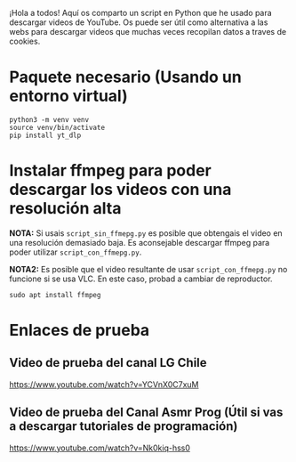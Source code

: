 ¡Hola a todos! Aquí os comparto un script en Python que he usado para descargar videos de YouTube. Os puede ser útil como alternativa a las webs para descargar videos que muchas veces recopilan datos a traves de cookies.


# Paquete necesario (Usando un entorno virtual)

```
python3 -m venv venv
source venv/bin/activate
pip install yt_dlp
```

# Instalar ffmpeg para poder descargar los videos con una resolución alta

**NOTA:** Si usais `script_sin_ffmepg.py` es posible que obtengais el video en una resolución demasiado baja. Es aconsejable descargar ffmpeg para poder utilizar `script_con_ffmepg.py`.

**NOTA2:** Es posible que el video resultante de usar `script_con_ffmepg.py` no funcione si se usa VLC. En este caso, probad a cambiar de reproductor.

```
sudo apt install ffmpeg
```

# Enlaces de prueba


## Video de prueba del canal LG Chile 

https://www.youtube.com/watch?v=YCVnX0C7xuM


## Video de prueba del Canal Asmr Prog (Útil si vas a descargar tutoriales de programación)

https://www.youtube.com/watch?v=Nk0kiq-hss0

